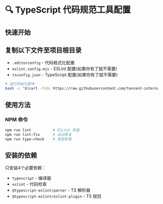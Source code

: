 # 🔍 TypeScript 代码规范工具配置

## 快速开始

## 复制以下文件至项目根目录
- `.editorconfig` - 代码格式化配置
- `eslint.config.mjs` - ESLint 配置(如果你有了就不需要)
- `tsconfig.json` - TypeScript 配置(如果你有了就不需要)

```bash
# 运行初始化脚本
bash -c "$(curl -fsSL https://raw.githubusercontent.com/tencent-international/specification/main/typescripts/ts-lint-init.sh)"
```

## 使用方法

### NPM 命令
```bash
npm run lint          # ESLint 检查
npm run lint:fix      # 自动修复
npm run type-check    # 类型检查
```
## 安装的依赖

只安装4个必要依赖：
- `typescript` - 编译器
- `eslint` - 代码检查
- `@typescript-eslint/parser` - TS 解析器
- `@typescript-eslint/eslint-plugin` - TS 规则
